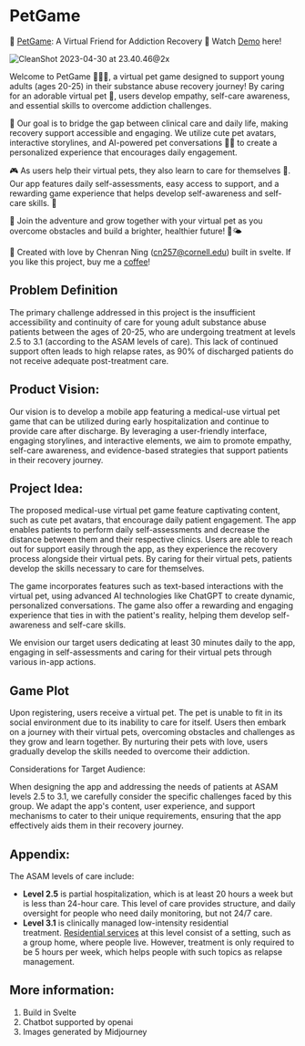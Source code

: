 # PetGame
🐾 [PetGame](https://superficial-test.surge.sh/): A Virtual Friend for Addiction Recovery 🌈 Watch [Demo](https://youtu.be/VbIBCrMBFac) here!

![CleanShot 2023-04-30 at 23.40.46@2x](https://p.ipic.vip/6mpw3x.png)

Welcome to PetGame 🐶🐱🦊, a virtual pet game designed to support young adults (ages 20-25) in their substance abuse recovery journey! By caring for an adorable virtual pet 🐾, users develop empathy, self-care awareness, and essential skills to overcome addiction challenges.

🔬 Our goal is to bridge the gap between clinical care and daily life, making recovery support accessible and engaging. We utilize cute pet avatars, interactive storylines, and AI-powered pet conversations 🤖💬 to create a personalized experience that encourages daily engagement.

🎮 As users help their virtual pets, they also learn to care for themselves 💞. Our app features daily self-assessments, easy access to support, and a rewarding game experience that helps develop self-awareness and self-care skills. 🌟

🌱 Join the adventure and grow together with your virtual pet as you overcome obstacles and build a brighter, healthier future! 🌈🌤️

💌 Created with love by Chenran Ning (cn257@cornell.edu) built in svelte. If you like this project, buy me a [coffee](https://www.buymeacoffee.com/chty627)!

## Problem Definition

The primary challenge addressed in this project is the insufficient accessibility and continuity of care for young adult substance abuse patients between the ages of 20-25, who are undergoing treatment at levels 2.5 to 3.1 (according to the ASAM levels of care). This lack of continued support often leads to high relapse rates, as 90% of discharged patients do not receive adequate post-treatment care.

## Product Vision:

Our vision is to develop a mobile app featuring a medical-use virtual pet game that can be utilized during early hospitalization and continue to provide care after discharge. By leveraging a user-friendly interface, engaging storylines, and interactive elements, we aim to promote empathy, self-care awareness, and evidence-based strategies that support patients in their recovery journey.

## Project Idea:

The proposed medical-use virtual pet game feature captivating content, such as cute pet avatars, that encourage daily patient engagement. The app enables patients to perform daily self-assessments and decrease the distance between them and their respective clinics. Users are able to reach out for support easily through the app, as they experience the recovery process alongside their virtual pets. By caring for their virtual pets, patients  develop the skills necessary to care for themselves.

The game incorporates features such as text-based interactions with the virtual pet, using advanced AI technologies like ChatGPT to create dynamic, personalized conversations. The game  also offer a rewarding and engaging experience that ties in with the patient's reality, helping them develop self-awareness and self-care skills.

We envision our target users dedicating at least 30 minutes daily to the app, engaging in self-assessments and caring for their virtual pets through various in-app actions.

## Game Plot

Upon registering, users  receive a virtual pet. The pet is unable to fit in its social environment due to its inability to care for itself. Users  then embark on a journey with their virtual pets, overcoming obstacles and challenges as they grow and learn together. By nurturing their pets with love, users  gradually develop the skills needed to overcome their addiction.

Considerations for Target Audience:

When designing the app and addressing the needs of patients at ASAM levels 2.5 to 3.1, we carefully consider the specific challenges faced by this group. We adapt the app's content, user experience, and support mechanisms to cater to their unique requirements, ensuring that the app effectively aids them in their recovery journey.

## Appendix:

The ASAM levels of care include:

- **Level 2.5** is partial hospitalization, which is at least 20 hours a week but is less than 24-hour care. This level of care provides structure, and daily oversight for people who need daily monitoring, but not 24/7 care.
- **Level 3.1** is clinically managed low-intensity residential treatment. [Residential services](https://americanaddictioncenters.org/rehab-guide/residential) at this level consist of a setting, such as a group home, where people live. However, treatment is only required to be 5 hours per week, which helps people with such topics as relapse management.

## More information:
1. Build in Svelte
2. Chatbot supported by openai
3. Images generated by Midjourney
